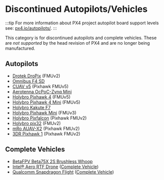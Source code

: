 # Discontinued Autopilots/Vehicles

:::tip
For more information about PX4 project autopilot board support levels see: [px4.io/autopilots/](https://px4.io/autopilots/).
:::

This category is for discontinued autopilots and complete vehicles.
These are _not supported_ by the head revision of PX4 and are no longer being manufactured.

## Autopilots

- [Drotek DroPix](../flight_controller/dropix.md) (FMUv2)
- [Omnibus F4 SD](../flight_controller/omnibus_f4_sd.md)
- [CUAV v5](../flight_controller/cuav_v5.md) (Pixhawk FMUv5)
- [Aerotenna OcPoC-Zynq Mini](../flight_controller/ocpoc_zynq.md)
- [Holybro Pixhawk 4](../flight_controller/pixhawk4.md) (FMUv5)
- [Holybro Pixhawk 4 Mini](../flight_controller/pixhawk4_mini.md) (FMUv5)
- [Holybro Kakute F7](../flight_controller/kakutef7.md)
- [Holybro Pixhawk Mini](../flight_controller/pixhawk_mini.md) (FMUv3)
- [Holybro Pixfalcon](../flight_controller/pixfalcon.md) (Pixhawk FMUv2)
- [Holybro pix32](../flight_controller/holybro_pix32.md) (FMUv2)
- [mRo AUAV-X2](../flight_controller/auav_x2.md) (Pixhawk FMUv2)
- [3DR Pixhawk 1](../flight_controller/pixhawk.md) (Pixhawk FMUv2)

## Complete Vehicles

- [BetaFPV Beta75X 2S Brushless Whoop](../complete_vehicles/betafpv_beta75x.md)
- [Intel® Aero RTF Drone](../complete_vehicles/intel_aero.md) ([Complete Vehicle](../complete_vehicles/README.md))
- [Qualcomm Snapdragon Flight](../flight_controller/snapdragon_flight.md) ([Complete Vehicle](../complete_vehicles/README.md))
